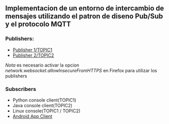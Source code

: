 ## Implementacion de un entorno de intercambio de mensajes utilizando el patron de diseno Pub/Sub y el protocolo MQTT

### Publishers:
- [Publisher 1/TOPIC1](https://pub-1.herokuapp.com/)
- [Publisher 2/TOPIC2](https://pub-2.herokuapp.com/)

*Nota* es necesario activar la opcion *network.websocket.allowInsecureFromHTTPS* en Firefox para utilizar los publishers

### Subscribers
- Python console client(TOPIC1)
- Java console client(TOPIC2)
- Linux console(TOPIC1 / TOPIC2)
- [Android App Client](https://play.google.com/store/apps/details?id=in.dc297.mqttclpro&hl=en&gl=US)

